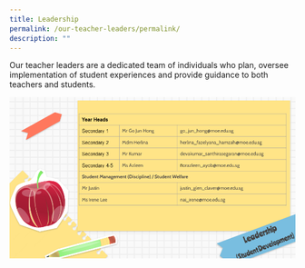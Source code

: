 ```yaml
---
title: Leadership
permalink: /our-teacher-leaders/permalink/
description: ""
---
```

Our teacher leaders are a dedicated team of individuals who plan, oversee implementation of student experiences and provide guidance to both teachers and students. 

![](/images/Leadership%20and%20Form%20Teachers/Slide1.png)




